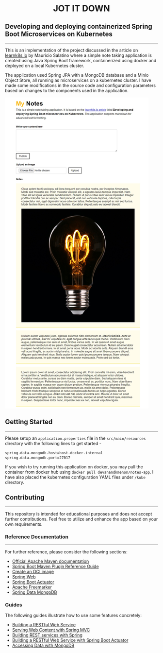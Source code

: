 <h1 align="center">JOT IT DOWN</h1>

## Developing and deploying containerized Spring Boot Microservices on Kubernetes
-------------------------------------------
This is an implementation of the project discussed in the article on [learnk8s.io](https://learnk8s.io/spring-boot-kubernetes-guide) by Mauricio Salatino where a simple note taking application is created using Java Spring Boot framework, containerized using docker and deployed on a local Kubernetes cluster.

The application used Spring JPA with a MongoDB database and a Minio Object Store, all running as microservices on a kubernetes cluster. I have made some modifications in the source code and configuration parameters based on changes to the components used in the application.

![Application-Screenshot](./assets/app-screen-sample.jpg)

## Getting Started
-------------------------------------------
Please setup an `application.properties` file in the `src/main/resources` directory with the following lines to get started -

```
spring.data.mongodb.host=host.docker.internal
spring.data.mongodb.port=27017
```

If you wish to try running this application on docker, you may pull the container from docker hub using `docker pull devanandkmenon/notes-app`. I have also placed the kubernetes configuration YAML files under `/kube` directory.

## Contributing
------------
This repository is intended for educational purposes and does not accept further contributions. Feel free to utilize and enhance the app based on your own requirements.

### Reference Documentation
------------
For further reference, please consider the following sections:

* [Official Apache Maven documentation](https://maven.apache.org/guides/index.html)
* [Spring Boot Maven Plugin Reference Guide](https://docs.spring.io/spring-boot/docs/3.1.1/maven-plugin/reference/html/)
* [Create an OCI image](https://docs.spring.io/spring-boot/docs/3.1.1/maven-plugin/reference/html/#build-image)
* [Spring Web](https://docs.spring.io/spring-boot/docs/3.1.1/reference/htmlsingle/#web)
* [Spring Boot Actuator](https://docs.spring.io/spring-boot/docs/3.1.1/reference/htmlsingle/#actuator)
* [Apache Freemarker](https://docs.spring.io/spring-boot/docs/3.1.1/reference/htmlsingle/#web.servlet.spring-mvc.template-engines)
* [Spring Data MongoDB](https://docs.spring.io/spring-boot/docs/3.1.1/reference/htmlsingle/#data.nosql.mongodb)

### Guides
The following guides illustrate how to use some features concretely:

* [Building a RESTful Web Service](https://spring.io/guides/gs/rest-service/)
* [Serving Web Content with Spring MVC](https://spring.io/guides/gs/serving-web-content/)
* [Building REST services with Spring](https://spring.io/guides/tutorials/rest/)
* [Building a RESTful Web Service with Spring Boot Actuator](https://spring.io/guides/gs/actuator-service/)
* [Accessing Data with MongoDB](https://spring.io/guides/gs/accessing-data-mongodb/)

